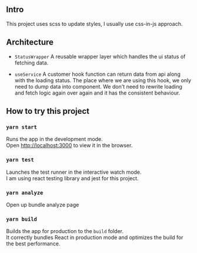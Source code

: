 
## Intro

This project uses scss to update styles, I usually use css-in-js approach.

## Architecture
- `StatusWrapper`
A reusable wrapper layer which handles the ui status of fetching data.

- `useService`
A customer hook function can return data from api along with the loading status. The place where we are using this hook, we only need to dump data into component. We don't need to rewrite loading and fetch logic again over again and it has the consistent behaviour.
## How to try this project

### `yarn start`

Runs the app in the development mode.\
Open [http://localhost:3000](http://localhost:3000) to view it in the browser.

### `yarn test`

Launches the test runner in the interactive watch mode.\
I am using react testing library and jest for this project.

### `yarn analyze`

Open up bundle analyze page

### `yarn build`

Builds the app for production to the `build` folder.\
It correctly bundles React in production mode and optimizes the build for the best performance.

